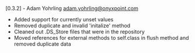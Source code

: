 [0.3.2] - Adam Yohrling <adam.yohrling@onyxpoint.com>
 * Added support for currently unset values
 * Removed duplicate and invalid 'initalize' method
 * Cleaned out .DS_Store files that were in the repository
 * Moved references for external methods to self.class in flush method and removed duplicate data
